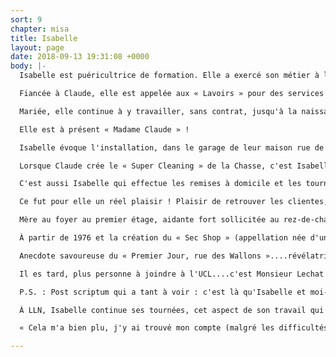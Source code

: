 ```yaml
---
sort: 9
chapter: misa
title: Isabelle
layout: page
date: 2018-09-13 19:31:08 +0000
body: |-
  Isabelle est puéricultrice de formation. Elle a exercé son métier à la clinique Edith Cavel au service « Pédiatrie et Prématurés » jusqu'à ce qu'une restructuration (déjà!) l'en prive.

  Fiancée à Claude, elle est appelée aux « Lavoirs » pour des services de remplacement : c'est « Mademoiselle Isabelle ».... !!

  Mariée, elle continue à y travailler, sans contrat, jusqu'à la naissance de Philippe, le premier fils.

  Elle est à présent « Madame Claude » !

  Isabelle évoque l'installation, dans le garage de leur maison rue de la Brasserie, d'un petit dépôt dont elle assure la gestion, un petit magasin, une « boîte », ainsi qu'on appelle ce petit lieu cosy décoré par Guy Renard, décorateur de théâtre. C'est par ailleurs lui qui décorera tous les magasins de Claude et Isabelle par après. 

  Lorsque Claude crée le « Super Cleaning » de la Chasse, c'est Isabelle qui s'occupe du magasin Chaussée de Wavre. C'est une époque de grande activité (la Gendarmerie, l'Escorte royale sont des clients prestigieux mais exigeants!).

  C'est aussi Isabelle qui effectue les remises à domicile et les tournées de leurs dépôts ainsi que son dépôt ambulant dans les quartiers des Pléiades et Hoftenberg à Woluwé où il n'y avait aucun commerce : la camionnette munie d'un haut-parleur !

  Ce fut pour elle un réel plaisir ! Plaisir de retrouver les clientes, elles mêmes heureuses de recevoir un service à domicile ! Des contacts ont été maintenus au fil des années !

  Mère au foyer au premier étage, aidante fort sollicitée au rez-de-chaussée, Isabelle est soumise à un double rythme de travail bien exigeant, astreignant et accaparant !

  À partir de 1976 et la création du « Sec Shop » (appellation née d'un jeu de mots....qui aura fait sourire le roi Baudouin lors de sa visite à Louvain La Neuve) à Louvain La Neuve, « provisoirement » Place des Wallons (le magasin définitif est encore en construction!), Isabelle est vraiment chez elle. « C'est mon magasin, me dira-t-elle d'ailleurs... ! ».

  Anecdote savoureuse du « Premier Jour, rue des Wallons »....révélatrice de l'esprit de « pionniers »qui régnait à cette époque à LLN (1977) : Y ayant transféré tous les vêtements en dépôt, prête à rejoindre son domicile à Bruxelles, Isabelle se rend compte...qu'il manque une grande porte de garage à l'arrière !

  Il es tard, plus personne à joindre à l'UCL....c'est Monsieur Lechat lui-même, responsable de l'INESU, qui viendra « bricoler » une porte de fortune avec des éléments disparates recueillis çi et là...! Nous avons eu la chance de vivre une bien belle époque où « vivre ensemble » avait un sens !

  P.S. : Post scriptum qui a tant à voir : c'est là qu'Isabelle et moi-même nous sommes rencontrées et liées d'une amitié toujours vivante !

  À LLN, Isabelle continue ses tournées, cet aspect de son travail qui lui plaît tout particulièrement : une activité professionnelle dans un cadre familial, ouvert sur les relations sociales.... 

  « Cela m'a bien plu, j'y ai trouvé mon compte (malgré les difficultés à marquer les limites entre famille et travail...et une charge de travail maternel et professionnel bien lourde dans ses jeunes années). Isabelle = énergie + enthousiasme !

---
```

